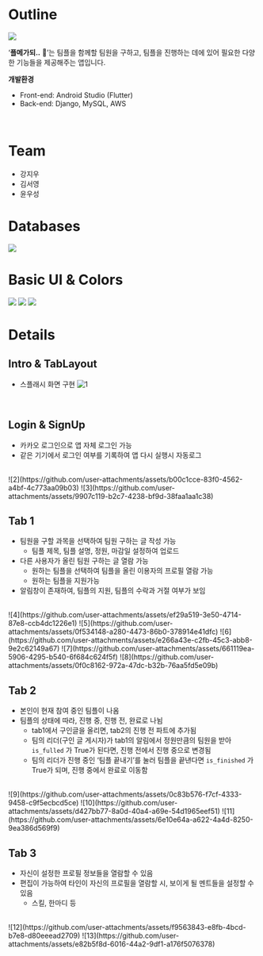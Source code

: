 # Outline
<img src="https://github.com/user-attachments/assets/33fc7d7e-8432-4461-8947-3e7a3cc10b39">

‘**플메가되..** 🎀’는 팀플을 함께할 팀원을 구하고, 팀플을 진행하는 데에 있어 필요한 다양한 기능들을 제공해주는 앱입니다.

**개발환경**

- Front-end: Android Studio (Flutter)
- Back-end: Django, MySQL, AWS
<br>

# Team
- 강지우
- 김서영
- 윤우성


# Databases
<img src="https://github.com/user-attachments/assets/90a7fb54-eaa3-4d64-b2bd-edfab5b460bf">


# Basic UI & Colors
<img src="https://github.com/user-attachments/assets/98dada77-0f15-4fda-827d-061011e4046f">
<img src="https://github.com/user-attachments/assets/b95cf03b-5884-4d74-91a6-5f271d81557f">
<img src="https://github.com/user-attachments/assets/560e51a4-cf5f-4b13-bc5f-ee9805b32fce">


# Details

## Intro & TabLayout

- 스플래시 화면 구현
  ![1](https://github.com/user-attachments/assets/2c5dd660-3a42-4e20-b3a5-042aa246a0fb)
<br>

## Login & SignUp

- 카카오 로그인으로 앱 자체 로그인 가능
- 같은 기기에서 로그인 여부를 기록하여 앱 다시 실행시 자동로그
<br>
![2](https://github.com/user-attachments/assets/b00c1cce-83f0-4562-a4bf-4c773aa09b03)
![3](https://github.com/user-attachments/assets/9907c119-b2c7-4238-bf9d-38faa1aa1c38)
<br>

## Tab 1

- 팀원을 구할 과목을 선택하여 팀원 구하는 글 작성 가능
    - 팀플 제목, 팀플 설명, 정원, 마감일 설정하여 업로드
- 다른 사용자가 올린 팀원 구하는 글 열람 가능
    - 원하는 팀플을 선택하여 팀플을 올린 이용자의 프로필 열람 가능
    - 원하는 팀플을 지원가능
- 알림창이 존재하여, 팀플의 지원, 팀플의 수락과 거절 여부가 보임
<br>
![4](https://github.com/user-attachments/assets/ef29a519-3e50-4714-87e8-ccb4dc1226e1)
![5](https://github.com/user-attachments/assets/0f534148-a280-4473-86b0-378914e41dfc)
![6](https://github.com/user-attachments/assets/e266a43e-c2fb-45c3-abb8-9e2c62149a67)
![7](https://github.com/user-attachments/assets/661119ea-5906-4295-b540-6f684c624f5f)
![8](https://github.com/user-attachments/assets/0f0c8162-972a-47dc-b32b-76aa5fd5e09b)
<br>

## Tab 2

- 본인이 현재 참여 중인 팀플이 나옴
- 팀플의 상태에 따라, 진행 중, 진행 전, 완료로 나뉨
    - tab1에서 구인글을 올리면, tab2의 진행 전 파트에 추가됨
    - 팀의 리더(구인 글 게시자)가 tab1의 알림에서 정원만큼의 팀원을 받아 `is_fulled` 가 True가 된다면, 진행 전에서 진행 중으로 변경됨
    - 팀의 리더가 진행 중인 ‘팀플 끝내기’를 눌러 팀플을 끝낸다면 `is_finished` 가 True가 되며, 진행 중에서 완료로 이동함
<br>
![9](https://github.com/user-attachments/assets/0c83b576-f7cf-4333-9458-c9f5ecbcd5ce)
![10](https://github.com/user-attachments/assets/d427bb77-8a0d-40a4-a69e-54d1965eef51)
![11](https://github.com/user-attachments/assets/6e10e64a-a622-4a4d-8250-9ea386d569f9)
<br>

## Tab 3

- 자신이 설정한 프로필 정보들을 열람할 수 있음
- 편집이 가능하여 타인이 자신의 프로필을 열람할 시, 보이게 될 멘트들을 설정할 수 있음
    - 스킬, 한마디 등
<br>
![12](https://github.com/user-attachments/assets/f9563843-e8fb-4bcd-b7e8-d80eeead2709)
![13](https://github.com/user-attachments/assets/e82b5f8d-6016-44a2-9df1-a176f5076378)
<br>


